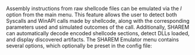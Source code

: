 Assembly instructions from raw shellcode files can be emulated via the _l_ option from the main menu. This feature allows the user to detect both Syscalls and WinAPI calls made by shellcode, along with the corresponding parameters used and simulated outcomes of the call. Additionally, SHAREM can automatically decode encoded shellcode sections, detect DLLs loaded, and display discovered artifacts. The SHAREM Emulator menu contains several options, which optionally be preset in the config file:
